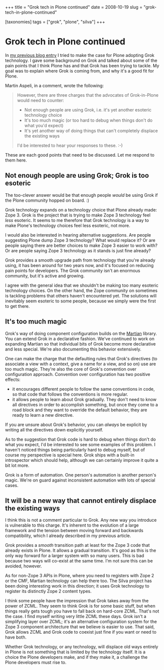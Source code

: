 +++
title = "Grok tech in Plone continued"
date = 2008-10-19
slug = "grok-tech-in-plone-continued"

[taxonomies]
tags = ["grok", "plone", "silva"]
+++

# Grok tech in Plone continued

In [my previous blog
entry](http://faassen.n--tree.net/blog/view/weblog/2008/10/18/0) I tried
to make the case for Plone adopting Grok technology. I gave some
background on Grok and talked about some of the pain points that I think
Plone has and that Grok has been trying to tackle. My goal was to
explain where Grok is coming from, and why it's a good fit for Plone.

Martin Aspeli, in a comment, wrote the following:

> However, there are three charges that the advocates of Grok-in-Plone
> would need to counter:
>
> - Not enough people are using Grok, i.e. it's yet another esoteric
>   technology choice
> - It's too much magic (or too hard to debug when things don't do what
>   you'd expect)
> - It's yet another way of doing things that can't completely displace
>   the existing ways
>
> I'd be interested to hear your responses to these. :-)

These are each good points that need to be discussed. Let me respond to
them here.

## Not enough people are using Grok; Grok is too esoteric

The too-clever answer would be that enough people *would* be using Grok
if the Plone community hopped on board. :)

Grok technology expands on a technology choice that Plone already made:
Zope 3. Grok is the project that is trying to make Zope 3 technology
feel *less* esoteric. It seems to me therefore that Grok technology is a
way to make Plone's technology choices feel less esoteric, not more.

I would also be interested in hearing alternative suggestions. Are
people suggesting Plone dump Zope 3 technology? What would replace it?
Or are people saying there are better choices to make Zope 3 easier to
work with? Or are people saying Zope 3 technology as it stands is just
fine already?

Grok provides a smooth upgrade path from technology that you're already
using, it has been around for two years now, and it's focused on
reducing pain points for developers. The Grok community isn't an
enormous community, but it's active and growing.

I agree with the general idea that we shouldn't be making too many
esoteric technology choices. On the other hand, the Zope community on
sometimes is tackling problems that others haven't encountered yet. The
solutions will inevitably seem esoteric to some people, because we
simply were the first to get there.

## It's too much magic

Grok's way of doing component configuration builds on the
[Martian](http://pypi.python.org/pypi/martian) library. You can extend
Grok in a declarative fashion. We've continued to work on expanding
Martian so that individual bits of Grok become more declarative and less
special. We're also documenting this behavior extensively.

One can make the charge that the defaulting rules that Grok's directives
(to associate a view with a context, give a name for a view, and so on)
use are too much magic. They're also the core of Grok's convention over
configuration approach. Convention over configuration has two positive
effects:

- it encourages different people to follow the same conventions in code,
  so that code that follows the conventions is more regular.
- it allows people to learn about Grok gradually. They don't need to
  know all directives in order to accomplish something, but once they
  come to a road block and they want to override the default behavior,
  they are ready to learn a new directive.

If you are unsure about Grok's behavior, you can *always* be explicit by
writing all the directives down explicitly yourself.

As to the suggestion that Grok code is hard to debug when things don't
do what you expect, I'd be interested to see some examples of this
problem. I haven't noticed things being particularly hard to debug
myself, but of course my perspective is special here. Grok ships with a
built-in introspector which should help, although we can certainly
improve it quite a bit lot more.

Grok is a form of automation. One person's automation is another
person's magic. We're on guard against inconsistent automation with lots
of special cases.

## It will be a new way that cannot entirely displace the existing ways

I think this is not a comment particular to Grok. Any new way you
introduce is vulnerable to this charge. It's inherent to the evolution
of a large framework and the tension between moving forward and
backwards compatibility, which I already described in my previous
article.

Grok provides a *smooth* transition path at least for the Zope 3 code
that already exists in Plone. It allows a gradual transition. It's good
as this is the only way forward for a larger system with so many users.
This is bad because two ways will co-exist at the same time. I'm not
sure this can be avoided, however.

As for non-Zope 3 APIs in Plone, where you need to registers with Zope 2
or the CMF, Martian technology can help there too. The Silva project has
been doing interesting work in this direction; it uses Grok technology
to register its distinctly Zope 2 content types.

I think some people have the impression that Grok takes away from the
power of ZCML. They seem to think Grok is for some basic stuff, but when
things really gets tough you have to fall back on hard-core ZCML. That's
not the case. I find myself writing very little ZCML these days. Grok
isn't a simplifying layer over ZCML; it's an alternative configuration
system for the Zope 3 component architecture that we believe is easier
to use. That said, Grok allows ZCML and Grok code to coexist just fine
if you want or need to have both.

Whether Grok technology, or any technology, will displace old ways
entirely in Plone is not something that is limited by the technology
itself. It is a choice the Plone developers make, and if they make it, a
challenge the Plone developers must rise to.
